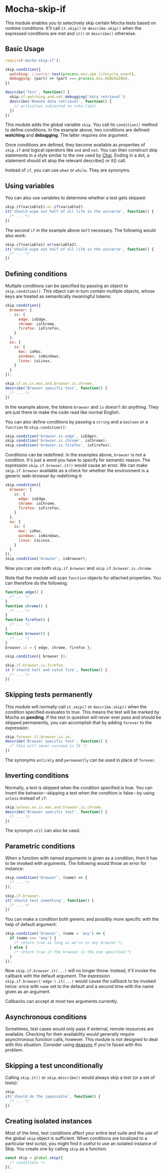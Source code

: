 # Mocha-skip-if

This module enables you to selectively skip certain Mocha tests based on runtime conditions. It'll call `it.skip()` or `describe.skip()` when the expressed conditions are met and `it()` or `describe()` otherwise.

## Basic Usage

```js
require('mocha-skip-if');

skip.condition({
  watching: /:watch/.test(process.env.npm_lifecycle_event),
  debugging: (part) => (part === process.env.DEBUGGING),
})

describe('Test', function() {
  skip.if.watching.and.not.debugging('data retrieval').
  describe('Remote data retrieval', function() {
    // activities subjected to rate-limit
  })
})
```

This module adds the global variable `skip`. You call its `condition()` method to define conditions. In the example above, two conditions are defined: **watching** and **debugging**. The latter requires one argument.

Once conditions are defined, they become available as properties of `skip.if` and logical operators like `and` and `not`. You can then construct skip statements in a style similar to the one used by [Chai](https://www.chaijs.com/). Ending in a dot, a statement should sit atop the relevant describe() or it() call.

Instead of `if`, you can use `when` or `while`. They are synonyms.

## Using variables

You can also use variables to determine whether a test gets skipped:

```js
skip.if(variable1).or.if(variable2).
it('should wipe out half of all life in the universe', function() {
  /* ... */
})
```

The second `if` in the example above isn't necessary. The following would also work:

```js
skip.if(variable1).or(variable2).
it('should wipe out half of all life in the universe', function() {
  /* ... */
})
```

## Defining conditions

Multiple conditions can be specified by passing an object to `skip.condition()`. This object can in turn contain multiple objects, whose keys are treated as semantically meaningful tokens:

```js
skip.condition({
  browser: {
    is: {
      edge: isEdge,
      chrome: isChrome,
      firefox: isFirefox,
    }
  },
  os: {
    is: {
      mac: isMac,
      windows: isWindows,
      linux: isLinux,
    }
  }
});

skip.if.os.is.mac.and.browser.is.chrome.
describe('Browser specific test', function() {
  /* ... */
})
```

In the example above, the tokens `browser` and `is` doesn't do anything. They are just there to make the code read like normal English.

You can also define conditions by passing a `string` and a `boolean` or a `function` to `skip.condition()`:

```js
skip.condition('browser.is.edge', isEdge);
skip.condition('browser.is.chrome', isChrome);
skip.condition('browser.is.firefox', isFirefox);
```

Conditions can be redefined. In the examples above, `browser` is not a condition. It's just a word you have to specify for semantic reason. The expression `skip.if.browser.it()` would cause an error. We can make `skip.if.browser` available as a check for whether the environment is a generic web-browser by redefining it:

```js
skip.condition({
  browser: {
    is: {
      edge: isEdge,
      chrome: isChrome,
      firefox: isFirefox,
    }
  },
  os: {
    is: {
      mac: isMac,
      windows: isWindows,
      linux: isLinux,
    }
  }
});
skip.condition('browser', isBrowser);
```

Now you can use both `skip.if.browser` and `skip.if.browser.is.chrome`.

Note that the module will scan `function` objects for attached properties. You can therefore do the following:

```js
function edge() {
  /* ... */  
}
function chrome() {
  /* ... */    
}
function firefox() {
  /* ... */
}
function browser() {
  /* ... */
}
browser.is = { edge, chrome, firefox };

skip.condition({ browser });

skip.if.browser.is.firefox.
it ('should halt and catch fire', function() {
  /* ... */
})
```

## Skipping tests permanently

This module will normally call `it.skip()` or `describe.skip()` when the condition specified evaluates to true. This means the test will be marked by Mocha as **pending**. If the test in question will never ever pass and should be skipped permanently, you can accomplish that by adding `forever` to the expression:

```js
skip.forever.if.browser.is.ie.
describe('Browser specific test', function() {
  /* this will never succeed in IE */
})
```

The synonyms `entirely` and `permanently` can be used in place of `forever`.

## Inverting conditions

Normally, a test is skipped when the condition specified is true. You can invert the behavior--skipping a test when the condition is false--by using `unless` instead of `if`:

```js
skip.unless.os.is.mac.and.browser.is.chrome.
describe('Browser specific test', function() {
  /* ... */
})
```

The synonym `util` can also be used.

## Parametric conditions

When a function with named arguments is given as a condition, then it has to be invoked with arguments. The following would throw an error for instance:

```js
skip.condition('browser', (name) => {
  /* ... */
});

skip.if.browser.
it('should test something', function() {
  /* ... */
})
```

You can make a condition both generic and possibly more specific with the help of default argument:

```js
skip.condition('browser', (name = 'any') => {
  if (name === 'any') {
    /* return true as long as we're in any browser */
  } else {
    /* return true if the browser is the one specified */
  }
});
```

Now `skip.if.browser.it(...)` will no longer throw. Instead, it'll invoke the callback with the default argument. The expression `skip.if.browser('edge').it(...)` would cause the callback to be invoked twice: once with `name` set to the default and a second time with the name given as an argument.

Callbacks can accept at most two arguments currently.

## Asynchronous conditions

Sometimes, test cases would only pass if external, remote resources are available. Checking for their availability would generally require asynchronous function calls, however. This module is not designed to deal with this situation. Consider using [deasync](https://www.npmjs.com/package/deasync) if you're faced with this problem.

## Skipping a test unconditionally

Calling `skip.it()` or `skip.describe()` would always skip a test (or a set of tests):

```js
skip.
it('should do the impossible', function() {
  /* ... */
})
```

## Creating isolated instances

Most of the time, test conditions affect your entire test suite and the use of the global `skip` object is sufficient. When conditions are localized to a particular test script, you might find it useful to use an isolated instance of Skip. You create one by calling `skip` as a function.

```js
const skip = global.skip({
  /* conditions */
});
```
